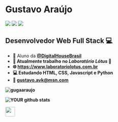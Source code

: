 # Gustavo Araújo
[<img src="https://img.shields.io/badge/linkedin-%230077B5.svg?&style=for-the-badge&logo=linkedin&logoColor=white" />](https://www.linkedin.com/in/GugaAraujo/) [<img src = "https://img.shields.io/badge/instagram-%23E4405F.svg?&style=for-the-badge&logo=instagram&logoColor=white">](https://www.instagram.com/Guga.raujo/) [<img src = "https://img.shields.io/badge/facebook-%231877F2.svg?&style=for-the-badge&logo=facebook&logoColor=white">](https://www.facebook.com/guga.araujovieira)


##  Desenvolvedor Web Full Stack :computer:

- :book: Aluno da <a href="https://github.com/DigitalHouseBrasil" target="_blank"><b>@DigitalHouseBrasil<b></a>
- :office:   Atualmente trabalho no *Laboratório Lótus* :microscope:
- :globe_with_meridians: https://www.laboratoriolotus.com.br
- :computer:   Estudando HTML, CSS, Javascript e Python
- :email:   gustavo.avk@msn.com


 <p><img src="https://github-readme-stats.vercel.app/api/top-langs?username=gugaaraujo&show_icons=true&locale=en&layout=compact" alt="gugaaraujo" /></p>

![YOUR github stats](https://github-readme-stats.vercel.app/api?username=GugaAraujo)

 <img src="https://media.giphy.com/media/PnbMbq2k4HNisBBJ9g/giphy.gif" width="30px">






